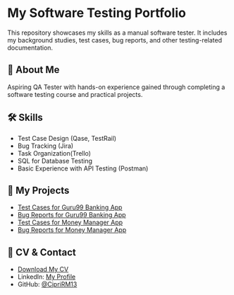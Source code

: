 # My Software Testing Portfolio
This repository showcases my skills as a manual software tester. It includes my background studies, test cases, bug reports, and other testing-related documentation.
## 📌 About Me
Aspiring QA Tester with hands-on experience gained through completing a software testing course and practical projects.

## 🛠 Skills
- Test Case Design (Qase, TestRail)
- Bug Tracking (Jira)
- Task Organization(Trello)
- SQL for Database Testing
- Basic Experience with API Testing (Postman)


## 📂 My Projects
- [Test Cases for Guru99 Banking App](./Project-1(Guru99%20Banking%20App)/Test%20Cases/)
- [Bug Reports for Guru99 Banking App](./Project-1(Guru99%20Banking%20App)/Bug%20Reports/)
- [Test Cases for Money Manager App](./Project-2(Money%20Manager%20App)/Test%20Cases/)
- [Bug Reports for Money Manager App](./Project-2(Money%20Manager%20App)/Bug%20Reports/)
  
## 📄 CV & Contact
- [Download My CV](./My%resume/)
- LinkedIn: [My Profile](https://www.linkedin.com/in/yourprofile)
- GitHub: [@CipriRM13](https://github.com/CipriRM13)

